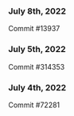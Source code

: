 ### July 8th, 2022

Commit #13937

### July 5th, 2022

Commit #314353


### July 4th, 2022

Commit #72281

